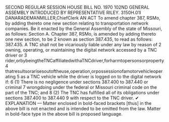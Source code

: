 SECOND REGULAR SESSION
HOUSE BILL NO. 1970
102ND GENERAL ASSEMBLY
INTRODUCED BY REPRESENTATIVE RILEY.
3150H.01I DANARADEMANMILLER,ChiefClerk
AN ACT
To amend chapter 387, RSMo, by adding thereto one new section relating to transportation
network companies.
Be it enacted by the General Assembly of the state of Missouri, as follows:
Section A. Chapter 387, RSMo, is amended by adding thereto one new section, to be
2 known as section 387.435, to read as follows:
387.435. A TNC shall not be vicariously liable under any law by reason of
2 owning, operating, or maintaining the digital network accessed by a TNC driver or
3 rider,orbybeingtheTNCaffiliatedwithaTNCdriver,forharmtopersonsorproperty
4 thatresultsorarisesoutoftheuse,operation,orpossessionofamotorvehicleoperating
5 as a TNC vehicle while the driver is logged on to the digital network if:
6 (1) There is no negligence under sections 387.400 to 387.440 or criminal
7 wrongdoing under the federal or Missouri criminal code on the part of the TNC; and
8 (2) The TNC has fulfilled all of its obligations under sections 387.400 to 387.440
9 with respect to the TNC driver.
✔
EXPLANATION — Matter enclosed in bold-faced brackets [thus] in the above bill is not enacted and is
intended to be omitted from the law. Matter in bold-face type in the above bill is proposed language.